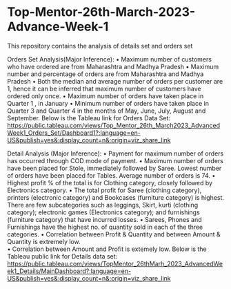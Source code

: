 # Top-Mentor-26th-March-2023-Advance-Week-1

This repository contains the analysis of details set and orders set

Orders Set Analysis(Major Inference):
•	Maximum number of customers who have ordered are from Maharashtra and Madhya Pradesh
•	Maximum number and percentage of orders are from Maharashtra and Madhya Pradesh
•	Both the median and average number of orders per customer are 1, hence it can be inferred that maximum number of customers have ordered only once.
•	Maximum number of orders have taken place in Quarter 1 , in January
•	Minimum number of orders have taken place in Quarter 3 and Quarter 4 in the months of May, June, July, August and September.
Below is the Tableau link for Orders Data Set:
https://public.tableau.com/views/Top_Mentor_26th_March2023_AdvancedWeek1_Orders_Set/Dashboard1?:language=en-US&publish=yes&:display_count=n&:origin=viz_share_link

Detail Analysis (Major Inference):
•	Payment for maximum number of orders has occurred through COD mode of payment.
•	Maximum number of orders have been placed for Stole, immediately followed by Saree.  Lowest number of orders have been placed for Tables.  Average number of orders is 74.
•	Highest profit % of the total is for Clothing category, closely followed by Electronics category.
•	The total profit for Saree (clothing category), printers (electronic category) and Bookcases (furniture category) is highest.  There are few subcategories such as leggings, Skirt, kurti (clothing category); electronic games (Electronics category); and furnishings (furniture category) that have incurred losses. 
•	Sarees, Phones and Furnishings have the highest no. of quantity sold in each of the three categories.
•	Correlation between Profit & Quantity and between Amount & Quantity is extremely low.  
•	Correlation between Amount and Profit is extemely low.
Below is the Tableau public link for Details data set:
https://public.tableau.com/views/TopMentor_26thMarh_2023_AdvancedWeek1_Details/MainDashboard?:language=en-US&publish=yes&:display_count=n&:origin=viz_share_link




